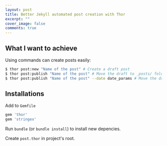 ```yaml
---
layout: post
title: Better Jekyll automated post creation with Thor
excerpt: ""
cover_image: false
comments: true
---
```


## What I want to achieve
Using commands can create posts easily:

```sh
$ thor post:new "Name of the post" # Create a draft post
$ thor post:publish "Name of the post" # Move the draft to _posts/ folder with today's date
$ thor post:publish "Name of the post" --date date_params # Move the draft to _posts/ folder with the date specified
```

## Installations

Add to `Gemfile`

```ruby
gem 'thor'
gem 'stringex'
```

Run `bundle` (or `bundle install`) to install new depencies.

Create `post.thor` in project's root.
